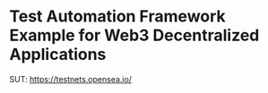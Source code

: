 # Test Automation Framework Example for Web3 Decentralized Applications 

SUT: https://testnets.opensea.io/
